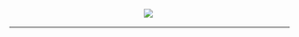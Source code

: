 <!-- ![waving](https://capsule-render.vercel.app/api?type=waving&height=150&text=Hi%20there%21&fontAlign=50&fontAlignY=40&color=auto) -->


<p align="center">
  <img src ="https://github-readme-stats.vercel.app/api?username=IDstorage&theme=vue"/></a>&nbsp
</p>

---

<!-- <h3 align="center">Stack</h3>

<p align="center">
  <img src ="https://img.shields.io/badge/C%23-239120.svg?&style=flat-square&logo=CSharp&logoColor=white"/></a>&nbsp
  <img src="https://img.shields.io/badge/C++-00599C?style=flat-square&logo=C%2B%2B&logoColor=white"/></a>&nbsp 
  <img src="https://img.shields.io/badge/C-A8B9CC?style=flat-square&logo=C&logoColor=white"/></a>&nbsp 
  <img src="https://img.shields.io/badge/Python-3766AB?style=flat-square&logo=Python&logoColor=white"/></a>&nbsp 
</p>

<br>

<h3 align="center">Contact</h3>

<p align="center">
  <img src ="https://img.shields.io/badge/Gmail-EA4335.svg?&style=flat-square&logo=Gmail&logoColor=white&link=mailto:idstorage1892@gmail.com"/></a>&nbsp
  <img src ="https://img.shields.io/badge/LinkedIn-0A66C2.svg?&style=flat-square&logo=LinkedIn&logoColor=white&link=https://www.linkedin.com/in/minjong-kim-b3686a232/"/></a>&nbsp
</p>

<br><br> 
--- -->





<!-- [![IDstorage's GitHub stats](https://github-readme-stats.vercel.app/api?username=IDstorage&theme=radical)](https://github.com/anuraghazra/github-readme-stats) -->
<!-- [![IDstorage's GitHub stats](https://github-readme-stats.vercel.app/api?username=IDstorage&theme=vue)](https://github.com/anuraghazra/github-readme-stats) -->





<!--
**IDstorage/IDstorage** is a ✨ _special_ ✨ repository because its `README.md` (this file) appears on your GitHub profile.

Here are some ideas to get you started:

- 🔭 I’m currently working on ...
- 🌱 I’m currently learning ...
- 👯 I’m looking to collaborate on ...
- 🤔 I’m looking for help with ...
- 💬 Ask me about ...
- 📫 How to reach me: ...
- 😄 Pronouns: ...
- ⚡ Fun fact: ...
-->
